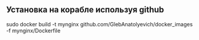 
## Установка на корабле используя github

sudo docker build -t mynginx  github.com/GlebAnatolyevich/docker_images -f mynginx/Dockerfile
  

